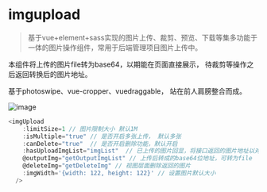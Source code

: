 # imgupload

> 基于vue+element+sass实现的图片上传、裁剪、预览、下载等集多功能于一体的图片操作组件，常用于后端管理项目图片上传中。


本组件将上传的图片file转为base64，以期能在页面直接展示， 待裁剪等操作之后返回转换后的图片地址。

基于photoswipe、vue-cropper、vuedraggable， 站在前人肩膀整合而成。

![image](https://github.com/xiangergou/imgUpload-npm/blob/master/static/img.gif)
```js
<imgUpload
    :limitSize=1 // 图片限制大小 默认1M
    :isMultiple="true" // 是否开启多张上传， 默认多张
    :canDelete="true"  // 是否开启删除功能，默认开启
    :hasUploadImgList="imgList"  // 已上传的图片回显，将接口返回的图片地址以对象数组的格式传入。 {src: 'address', title: 'img.png'}
    @outputImg="getOutputImgList" // 上传后转成的base64位地址，可转为file
    @deleteImg="getDeleteImg" // 视图层面删除返回的图片
    :imgWidth='{width: 122, height: 122}' // 设置图片默认大小
  />
```



